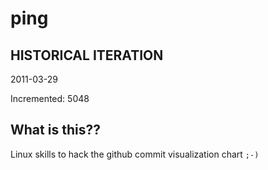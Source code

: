 # ping

## HISTORICAL ITERATION
2011-03-29

Incremented: 5048

## What is this?? 
Linux skills to hack the github commit visualization chart `;-)`
